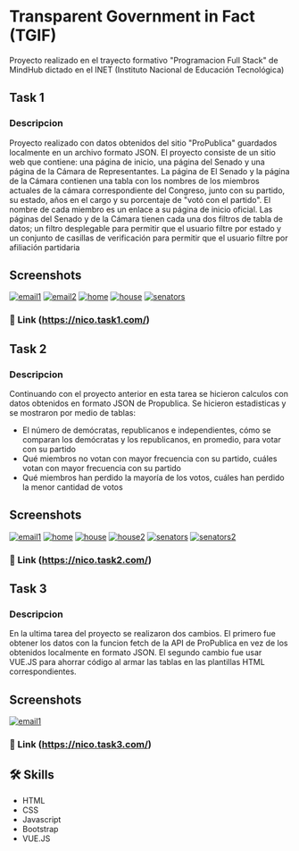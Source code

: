 
# Transparent Government in Fact (TGIF) 
 
Proyecto realizado en el trayecto formativo "Programacion Full Stack" de MindHub dictado en el INET (Instituto Nacional de Educación Tecnológica)
## Task 1
### Descripcion
Proyecto realizado con datos obtenidos del sitio "ProPublica" guardados localmente en un archivo formato JSON. El proyecto consiste de un sitio web que contiene: una página de inicio, una página del Senado y una página de la Cámara de Representantes. La página de El Senado y la página de la Cámara contienen una tabla con los nombres de los miembros actuales de la cámara correspondiente del Congreso, junto con su partido, su estado, años en el cargo y su porcentaje de "votó con el partido". El nombre de cada miembro es un enlace a su página de inicio oficial. Las páginas del Senado y de la Cámara tienen cada una dos filtros de tabla de datos; un filtro desplegable para permitir que el usuario filtre por estado y un conjunto de casillas de verificación para permitir que el usuario filtre por afiliación partidaria

## Screenshots

[![email1](https://raw.githubusercontent.com/nicolasmamone/ProyectoMindhubProPublica/dd030c6571e4b1ff9c87fe7f0faa8cfe95b8f7ce/Tarea%201/resources/email1%20-%20readme.png)](https://raw.githubusercontent.com/nicolasmamone/ProyectoMindhubProPublica/main/Tarea%201/resources/email1.png)
[![email2](https://raw.githubusercontent.com/nicolasmamone/ProyectoMindhubProPublica/main/Tarea%201/resources/email2%20-%20readme.png)](https://raw.githubusercontent.com/nicolasmamone/ProyectoMindhubProPublica/main/Tarea%201/resources/email2.png)
[![home](https://raw.githubusercontent.com/nicolasmamone/ProyectoMindhubProPublica/main/Tarea%201/resources/Task%202%20Home%20-%20readme.png)](https://raw.githubusercontent.com/nicolasmamone/ProyectoMindhubProPublica/main/Tarea%201/resources/Task%202%20Home.png )
[![house](https://raw.githubusercontent.com/nicolasmamone/ProyectoMindhubProPublica/main/Tarea%201/resources/Task%202%20House%20-%20readme.png)](https://raw.githubusercontent.com/nicolasmamone/ProyectoMindhubProPublica/main/Tarea%201/resources/Task%202%20House.png)
[![senators](https://raw.githubusercontent.com/nicolasmamone/ProyectoMindhubProPublica/main/Tarea%201/resources/Task%202%20Senators%20-%20readme.png)](https://raw.githubusercontent.com/nicolasmamone/ProyectoMindhubProPublica/main/Tarea%201/resources/Task%202%20Senators.png)


### 🔗 Link (https://nico.task1.com/)

## Task 2
### Descripcion
Continuando con el proyecto anterior en esta tarea se hicieron calculos con datos obtenidos en formato JSON de Propublica. Se hicieron estadisticas y se mostraron por medio de tablas:
- El número de demócratas, republicanos e independientes, cómo se comparan los demócratas y los republicanos, en promedio, para votar con su partido
- Qué miembros no votan con mayor frecuencia con su partido, cuáles votan con mayor frecuencia con su partido
- Qué miembros han perdido la mayoría de los votos, cuáles han perdido la menor cantidad de votos

## Screenshots

[![email1](https://raw.githubusercontent.com/nicolasmamone/ProyectoMindhubProPublica/main/Tarea%202/Resources/email%20-%20readme.png)](https://raw.githubusercontent.com/nicolasmamone/ProyectoMindhubProPublica/main/Tarea%202/Resources/email.png)
[![home](https://raw.githubusercontent.com/nicolasmamone/ProyectoMindhubProPublica/main/Tarea%202/Resources/Task%203%20Home%20-%20readme.png)](https://raw.githubusercontent.com/nicolasmamone/ProyectoMindhubProPublica/main/Tarea%202/Resources/Task%203%20Home.png)
[![house](https://raw.githubusercontent.com/nicolasmamone/ProyectoMindhubProPublica/main/Tarea%202/Resources/Task%203%20House%20Attendance%20-%20readme.png)](https://raw.githubusercontent.com/nicolasmamone/ProyectoMindhubProPublica/main/Tarea%202/Resources/Task%203%20House%20Attendance.png)
[![house2](https://raw.githubusercontent.com/nicolasmamone/ProyectoMindhubProPublica/main/Tarea%202/Resources/Task%203%20House%20Party%20Loyalty%20-%20readme.png)](https://github.com/nicolasmamone/ProyectoMindhubProPublica/blob/main/Tarea%202/Resources/Task%203%20House%20Party%20Loyalty.png?raw=true)
[![senators](https://github.com/nicolasmamone/ProyectoMindhubProPublica/blob/main/Tarea%202/Resources/Task%203%20Senate%20Attendance%20-%20readme.png?raw=true)](https://github.com/nicolasmamone/ProyectoMindhubProPublica/blob/main/Tarea%202/Resources/Task%203%20Senate%20Attendance.png?raw=true)
[![senators2](https://github.com/nicolasmamone/ProyectoMindhubProPublica/blob/main/Tarea%202/Resources/Task%203%20Senate%20Party%20Loyalty%20-%20readme.png?raw=true)](https://github.com/nicolasmamone/ProyectoMindhubProPublica/blob/main/Tarea%202/Resources/Task%203%20Senate%20Party%20Loyalty.png?raw=true)


### 🔗 Link (https://nico.task2.com/)

## Task 3
### Descripcion
En la ultima tarea del proyecto se realizaron dos cambios. El primero fue obtener los datos con la funcion fetch de la API de ProPublica en vez de los obtenidos localmente en formato JSON. El segundo cambio fue usar VUE.JS para ahorrar código al armar las tablas en las plantillas HTML correspondientes.

## Screenshots

[![email1](https://github.com/nicolasmamone/ProyectoMindhubProPublica/blob/main/Tarea%203/Recourses/email%20-%20readme.png?raw=true)](https://github.com/nicolasmamone/ProyectoMindhubProPublica/blob/main/Tarea%203/Recourses/email.png?raw=true)


### 🔗 Link (https://nico.task3.com/)

## 🛠 Skills
- HTML
- CSS
- Javascript
- Bootstrap
- VUE.JS

